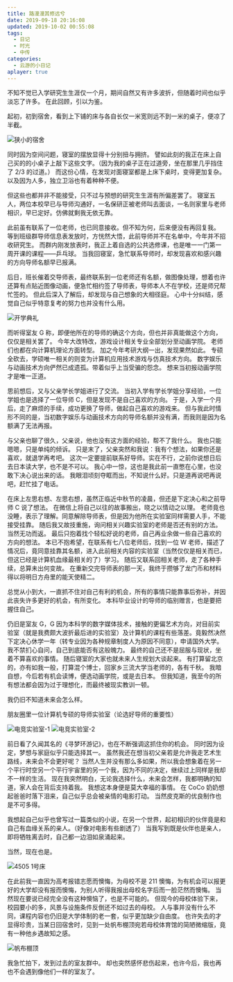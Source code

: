 ```yaml
---
title: 路漫漫其修远兮
date: 2019-09-18 20:16:08
updated: 2019-10-02 00:55:08
tags:
  - 日记
  - 时光
  - 中传
categories:
  - 云游的小日记
aplayer: true
---
```


不知不觉已入学研究生生涯仅一个月，期间自然又有许多波折，但随着时间也似乎淡忘了许多。
在此回顾，引以为鉴。

<meting-js
 id="2324438"
 server="netease"
 type="song"
 theme="#C20C0C">
</meting-js>

<!-- more -->

起初，初到宿舍，看到上下铺的床与各自长仅一米宽则远不到一米的桌子，便凉了半截。

![狭小的宿舍](https://uss.yunyoujun.cn/images/cramped-dormitory.jpg)

同时因为空间问题，寝室的摆放显得十分别扭与拥挤。
譬如此刻的我正在床上自己买的的小桌子上敲下这些文字。（因为我的桌子正在过道旁，坐在那里几乎挡住了 2/3 的过道。）
而这份心情，在发现对面寝室都是上床下桌时，变得更加复杂。
以及因为人多，独立卫浴也有着种种不便。

但这些也都并非不能接受，只不过与预想的研究生生涯有所偏差罢了。
寝室五人，两位本校早已与导师沟通好，一名保研正被老师叫去面谈，一名则家里与老师相识，早已定好。仿佛就剩我无依无靠。

此前虽有联系了一位老师，也已同意接收。但不知为何，后来便没有再回复我。
等到班级群导师信息表发放时，方恍然大悟，此前导师并不在名单中，今年并不招收研究生。
而群内刚发放表时，我正上着自选的公共选修课，也是唯一一门第一周开课的课程——乒乓球。
当我回寝室，急忙联系导师时，却发现喜欢和感兴趣的方向导师名额早已报满。

后日，班长催着交导师表，最终联系到一位老师还有名额，做图像处理，想着也许还算有点贴近图像动画，便急忙相约签了导师表，导师本人不在学校，还是师兄帮忙签的。
但此后深入了解后，却发现与自己想象的大相径庭。
心中十分纠结，感觉自己似乎特意复考的努力也并没有什么用。

![开学典礼](https://uss.yunyoujun.cn/images/cuc-opening-ceremony.jpg)

而听得室友 G 称，即便他所在的导师的确这个方向，但也并非真能做这个方向，仅仅是相关罢了。
今年大改特改，游戏设计相关专业全部划分至动画学院。
老师们也都在向计算机理论方面转型。
加之今年考研大纲一出，发现果然如此。
专硕全砍去，学硕唯一相关的则变为计算机应用技术游戏与仿真技术方向。
数字娱乐与动画技术方向俨然已成遗孤。带着似乎上当受骗的怨念。
想来当初报动画学院才是唯一正道。

思前想后，又与父亲学长学姐进行了交流。
当初入学有学长学姐分享经验，一位学姐也是选择了一位导师 C，但是发现不是自己喜欢的方向。
于是，入学一个月后，走了麻烦的手续，成功更换了导师，做起自己喜欢的游戏来。
但与我此时情形不同的是，当初数字娱乐与动画技术方向的导师名额并没有满，而我则是因为名额满了无法再报。

与父亲也聊了很久，父亲说，他也没有这方面的经验，帮不了我什么。
我也只能嗯嗯，只是单纯的倾诉。
只是末了，父亲突然和我说：我有个想法，如果你还是喜欢，就退学再考吧。
这次一定要提前联系好导师。实在不行，之前你说想日后去日本读大学，也不是不可以。
我心中一惊，这也是我此前一直憋在心里，也没敢下决心说出来的话。
我眼泪顷刻夺眶而出，不知说什么好。只是道再说吧再说吧，赶忙挂了电话。

在床上左思右想、左思右想，虽然正临近中秋节的凌晨，但还是下定决心和之前导师 C 说了想法。
在微信上将自己以往的故事搬出，晓之以情动之以理。
老师竟也没睡，表示了理解。同意解除导师表，但是因为他所在实验室同样需要人手，不能接受挂靠。
随后我又故技重施，询问相关兴趣实验室的老师是否还有别的方法。当然无功而返。
最后只抱着找个轻松好说的老师，自己再业余做一些自己喜欢的方向的想法。
本已不抱希望，在联系有七八位老师后，找到一位 W 老师，描述了情况后，竟同意挂靠其名额，进入此前相关内容的实验室（当然仅仅是相关而已，但这已经是计算机血缘最相关的了）学习。
随后又联系回相关老师，走了各种手续，总算未出何变故。
在重新交完导师表的那一天，我终于攒够了龙门币和材料得以将明日方舟里的能天使精二。

总觉从小到大，一直抓不住对自己有利的机会，所有的事情只能靠事后弥补，并因此丧失许多更好的机会，有所变化。
本科毕业设计的导师的临别赠言，也是要把握住自己。

仍旧是室友 G，G 因为本科学的数字媒体技术，接触的更偏艺术方向，对目前实验室（就是我费颇大波折最后进的实验室）及计算机的课程有些落差。竟毅然决然下定决心休学一年（转专业因为各种规章制度人为原因不同意），申请国外大学。我不禁扪心自问，自己到底能否有这般魄力。
最终的自己还不是屈服与现状，坐着不算喜欢的事情。
随后寝室的大家也就未来人生规划大谈起来。
有打算留北京的，亦有如我一般，打算混个博士，回家乡三流大学当老师的，各有千秋。
我暗自想，今后若有机会读博，便选动画学院，或是去日本。
但我知道，我至今的所有想法都会因为过于理想化，而最终被现实教训一顿。

我仍旧不知道未来会怎么样。

朋友圈里一位计算机专硕的导师实验室（论选好导师的重要性）

![电竞实验室-1](https://uss.yunyoujun.cn/images/esports-lab-1.jpg)
![电竞实验室-2](https://uss.yunyoujun.cn/images/esports-lab-2.jpg)

前日看了久闻其名的《寻梦环游记》，也在不断强调这抓住你的机会。
同时因为设定，梦想与家庭似乎只能选择其一。
虽然我还在想当初父亲若是允许我走艺术生路线，未来会不会更好呢？
当然人生并没有那么多如果，所以我会想象着在另一个平行时空另一个平行宇宙里的另一个我，因为不同的决定，继续过上同样是我却不一样的生活。
现在我突然明白，无论我选择什么，未来会怎样，我都明确的知道，家人会在背后支持着我。
我想这本身便是莫大幸福的事情。
在 CoCo 奶奶想起爸爸时落下泪来，自己似乎总会被亲情的电影打动。
当然皮克斯的优良制作也是不可多得。

我想起自己似乎也曾写过一篇类似的小说，在另一个世界，起初相识的伙伴竟是和自己有血缘关系的亲人。（好像对电影有些剧透了）
当我写到既是伙伴也是亲人，即将牺牲离去时，自己都一边泪如泉涌起来。

当然，现在也是。

![4505 1号床](https://uss.yunyoujun.cn/images/4505-my-bed.jpg)

在此前我一直因为高考报错志愿而懊悔，为母校不是 211 懊悔，为有机会可以报更好的大学却没有报而懊悔，为别人听得我报出母校名字后而一脸茫然而懊悔。
当然现在要说已经完全没有这种懊恼了，也是不可能的。
但现今的母校体验下来，校园要小的多，风景与设施条件反倒还不如过去的母校。
人与事并没有什么不同，课程内容也仍旧是大学体制的老一套，似乎更加缺少自由度。
也许失去的才显得珍贵，当某日回宿舍时，见到一处帆布棚顶宛若母校体育馆的简陋微缩版，竟有一种他乡遇故知之感。

![帆布棚顶](https://uss.yunyoujun.cn/images/like-smu-gym.jpg)

我急忙拍下，发到过去的室友群中。
却也突然感怀悲伤起来，也许今后，我也再也不会遇到像他们一样的室友了。
